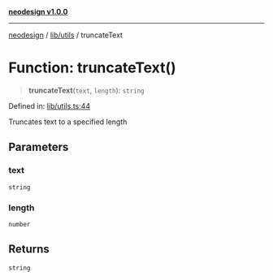 [**neodesign v1.0.0**](../../../README.md)

***

[neodesign](../../../modules.md) / [lib/utils](../README.md) / truncateText

# Function: truncateText()

> **truncateText**(`text`, `length`): `string`

Defined in: [lib/utils.ts:44](https://github.com/mladjom/neodesign/blob/12ebc446849a001345c104056aef95c6372b148e/lib/utils.ts#L44)

Truncates text to a specified length

## Parameters

### text

`string`

### length

`number`

## Returns

`string`

